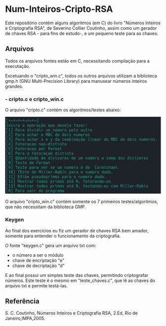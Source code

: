 # Num-Inteiros-Cripto-RSA

Este repositório contém alguns algoritmos  (em C) do livro "Números Inteiros e Criptografia RSA", de Severino Collier Coutinho, assim como um gerador de chaves RSA - para fins de estudo-, e um pequeno teste para as chaves.

## Arquivos

Todos os arquivos fontes estão em C, necessitando compilação para a executação.

Excetuando o "cripto_win.c", todos os outros arquivos utilizam a biblioteca gmp.h (GNU Multi-Precision Library) para manusear números inteiros grandes.


  ### - cripto.c e cripto_win.c
  
  O arquivo "cripto.c" contém os algoritmos/testes abaixo:
  
  ![Menu dos algoritmos](/menu_cripto.png)
  
  O arquivo "cripto_win.c" contém somente os 7 primeiros testes/algoritmos, que não necessitam da biblioteca GMP.
  
  
  ### Keygen
 
 Ao final dos exercícios eu fiz um gerador de chaves RSA bem amador, somente para entender o funcionamento da criptografia.
 
 O fonte "keygen.c" gera um arquivo txt com:
 - o número a ser o módulo
 - chave de encriptação "e"
 - chave de decriptação "d"
 
 E ao final possui um simples teste das chaves, permitindo criptografar números. Este teste é o mesmo em "teste_chaves.c", que lê as chaves do arquivo txt e permite testá-las.
 
 
 
 ## Referência

 S. C. Coutinho, Números Inteiros e Criptografia RSA, 2.Ed, Rio de Janeiro,IMPA,2005.
